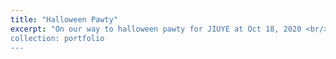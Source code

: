 ```yaml
---
title: "Halloween Pawty"
excerpt: "On our way to halloween pawty for JIUYE at Oct 18, 2020 <br/><img src='/images/jiuye/Image from iOS (2).jpg' width='400' style='float:left'> <br/><img src='/images/jiuye/Facetune_18-10-2020-17-24-51.JPG' width='400' style='float:right'> <br/><img src='/images/jiuye/Image from iOS (3).jpg' width='400' style='float:middle'>
collection: portfolio
---
```

